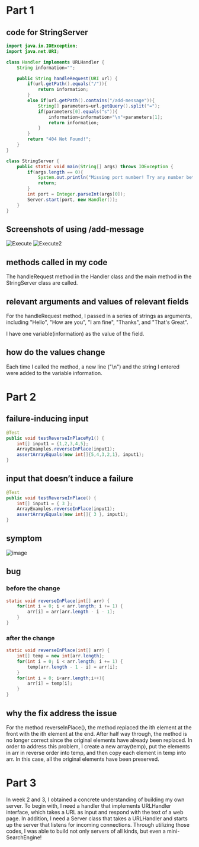 # Part 1 
## code for StringServer
```java
import java.io.IOException;
import java.net.URI;

class Handler implements URLHandler {
    String information="";

    public String handleRequest(URI url) {
        if(url.getPath().equals("/")){
            return information;
        }
        else if(url.getPath().contains("/add-message")){
            String[] parameters=url.getQuery().split("=");
            if(parameters[0].equals("s")){
                information=information+"\n"+parameters[1];
                return information;
            }
        }
        return "404 Not Found!";
    }
}

class StringServer {
    public static void main(String[] args) throws IOException {
        if(args.length == 0){
            System.out.println("Missing port number! Try any number between 1024 to 49151");
            return;
        }
        int port = Integer.parseInt(args[0]);
        Server.start(port, new Handler());
    }
}
```

## Screenshots of using /add-message
![Execute](https://user-images.githubusercontent.com/117802747/214969694-82553585-8183-4494-94a8-8bf52cb81421.png)
![Execute2](https://user-images.githubusercontent.com/117802747/214969714-d7e1b74a-859b-4cc3-9d67-ebf6ee63e2db.png)

## methods called in my code
The handleRequest method in the Handler class and the main method in the StringServer class are called.

## relevant arguments and values of relevant fields
For the handleRequest method, I passed in a series of strings as arguments, including "Hello", "How are you", "I am fine", "Thanks", and "That's Great".

I have one variable(information) as the value of the field.

## how do the values change
Each time I called the method, a new line ("\n") and the string I entered were added to the variable information.

# Part 2
## failure-inducing input 
```java
@Test
public void testReverseInPlaceMy1() {
    int[] input1 = {1,2,3,4,5};
    ArrayExamples.reverseInPlace(input1);
    assertArrayEquals(new int[]{5,4,3,2,1}, input1);
}
```    

## input that doesn’t induce a failure
```java
@Test 
public void testReverseInPlace() {
    int[] input1 = { 3 };
    ArrayExamples.reverseInPlace(input1);
    assertArrayEquals(new int[]{ 3 }, input1);
}
```
## symptom
![image](https://user-images.githubusercontent.com/117802747/214973688-9b43853c-3670-4db0-8d46-d0ed0d18ad30.png)

## bug
### before the change
```java
static void reverseInPlace(int[] arr) {
    for(int i = 0; i < arr.length; i += 1) {
        arr[i] = arr[arr.length - i - 1];
    }
}
```

### after the change
```java
static void reverseInPlace(int[] arr) {
    int[] temp = new int[arr.length];
    for(int i = 0; i < arr.length; i += 1) {
        temp[arr.length - 1 - i] = arr[i];
    }
    for(int i = 0; i<arr.length;i++){
        arr[i] = temp[i];
    }
}
```
## why the fix address the issue
  For the method reverseInPlace(), the method replaced the ith element at the front with the ith element at the end. After half way through, the method is no longer correct since the original elements have already been replaced.
  In order to address this problem, I create a new array(temp), put the elements in arr in reverse order into temp, and then copy each element in temp into arr. In this case, all the original elements have been preserved.

# Part 3
In week 2 and 3, I obtained a concrete understanding of building my own server. To begin with, I need a handler that implements URLHandler interface, 
which takes a URL as input and respond with the text of a web page. In addition, I need a Server class that takes a URLHandler and starts up the server that listens for incoming connections.
Through utilizing those codes, I was able to build not only servers of all kinds, but even a mini-SearchEngine! 
